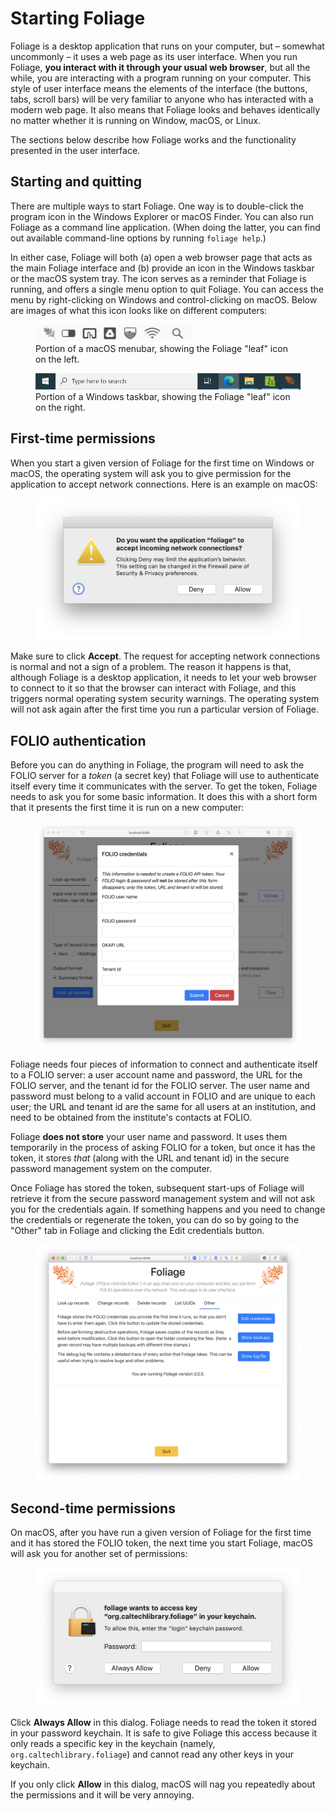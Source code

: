 # Starting Foliage

Foliage is a desktop application that runs on your computer, but &ndash; somewhat uncommonly &ndash; it uses a web page as its user interface. When you run Foliage, **you interact with it through your usual web browser**, but all the while, you are interacting with a program running on your computer. This style of user interface means the elements of the interface (the buttons, tabs, scroll bars) will be very familiar to anyone who has interacted with a modern web page. It also means that Foliage looks and behaves identically no matter whether it is running on Window, macOS, or Linux.

The sections below describe how Foliage works and the functionality presented in the user interface.

## Starting and quitting

There are multiple ways to start Foliage. One way is to double-click the program icon in the Windows Explorer or macOS Finder. You can also run Foliage as a command line application. (When doing the latter, you can find out available command-line options by running `foliage help`.)

In either case, Foliage will both (a) open a web browser page that acts as the main Foliage interface and (b) provide an icon in the Windows taskbar or the macOS system tray. The icon serves as a reminder that Foliage is running, and offers a single menu option to quit Foliage. You can access the menu by right-clicking on Windows and control-clicking on macOS. Below are images of what this icon looks like on different computers:

<figure>
    <img width="250px" src="_static/media/foliage-macos-systray.png">
    <figcaption>Portion of a macOS menubar, showing the Foliage "leaf" icon on the left.
</figure>

<figure>
    <img width="450px" src="_static/media/foliage-windows-taskbar.png">
    <figcaption>Portion of a Windows taskbar, showing the Foliage "leaf" icon on the right.
</figure>


## First-time permissions

When you start a given version of Foliage for the first time on Windows or macOS, the operating system will ask you to give permission for the application to accept network connections. Here is an example on macOS:

<figure>
    <img width="500px" src="_static/media/macos-accept-connections.png">
</figure>

Make sure to click **Accept**. The request for accepting network connections is normal and not a sign of a problem. The reason it happens is that, although Foliage is a desktop application, it needs to let your web browser to connect to it so that the browser can interact with Foliage, and this triggers normal operating system security warnings. The operating system will not ask again after the first time you run a particular version of Foliage.


## FOLIO authentication

Before you can do anything in Foliage, the program will need to ask the FOLIO server for a _token_ (a secret key) that Foliage will use to authenticate itself every time it communicates with the server. To get the token, Foliage needs to ask you for some basic information. It does this with a short form that it presents the first time it is run on a new computer:

<figure>
    <img src="_static/media/authentication.png">
</figure>

Foliage needs four pieces of information to connect and authenticate itself to a FOLIO server: a user account name and password, the URL for the FOLIO server, and the tenant id for the FOLIO server. The user name and password must belong to a valid account in FOLIO and are unique to each user; the URL and tenant id are the same for all users at an institution, and need to be obtained from the institute's contacts at FOLIO.

Foliage **does not store** your user name and password. It uses them temporarily in the process of asking FOLIO for a token, but once it has the token, it stores _that_ (along with the URL and tenant id) in the secure password management system on the computer.

Once Foliage has stored the token, subsequent start-ups of Foliage will retrieve it from the secure password management system and will not ask you for the credentials again. If something happens and you need to change the credentials or regenerate the token, you can do so by going to the "Other" tab in Foliage and clicking the <span class="button color-primary">Edit credentials</span> button.

<figure>
    <img src="_static/media/other-tab.png">
</figure>


## Second-time permissions

On macOS, after you have run a given version of Foliage for the first time and it has stored the FOLIO token, the next time you start Foliage, macOS will ask you for another set of permissions:

<figure>
    <img width="500px" src="_static/media/macos-keychain.png">
</figure>

Click **Always Allow** in this dialog. Foliage needs to read the token it stored in your password keychain. It is safe to give Foliage this access because it only reads a specific key in the keychain (namely, `org.caltechlibrary.foliage`) and cannot read any other keys in your keychain.

If you only click **Allow** in this dialog, macOS will nag you repeatedly about the permissions and it will be very annoying.

